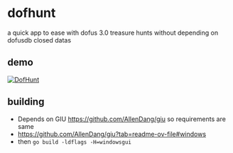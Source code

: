 # dofhunt
a quick app to ease with dofus 3.0 treasure hunts without depending on dofusdb closed datas

## demo
[![DofHunt](https://img.youtube.com/vi/Sy1fT3GEjIA/0.jpg)](https://www.youtube.com/watch?v=Sy1fT3GEjIA)

## building
* Depends on GIU https://github.com/AllenDang/giu so requirements are same
* https://github.com/AllenDang/giu?tab=readme-ov-file#windows
* then `go build -ldflags -H=windowsgui`

